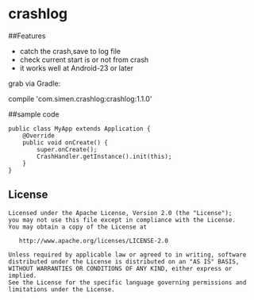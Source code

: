 # crashlog

##Features
* catch the crash,save to log file
* check current start is or not from crash
* it works well at Android-23 or later

grab via Gradle:

compile 'com.simen.crashlog:crashlog:1.1.0'

##sample code
```Android
public class MyApp extends Application {
    @Override
    public void onCreate() {
        super.onCreate();
        CrashHandler.getInstance().init(this);
    }
}
```

License
--------

    Licensed under the Apache License, Version 2.0 (the "License");
    you may not use this file except in compliance with the License.
    You may obtain a copy of the License at

       http://www.apache.org/licenses/LICENSE-2.0

    Unless required by applicable law or agreed to in writing, software
    distributed under the License is distributed on an "AS IS" BASIS,
    WITHOUT WARRANTIES OR CONDITIONS OF ANY KIND, either express or implied.
    See the License for the specific language governing permissions and
    limitations under the License.